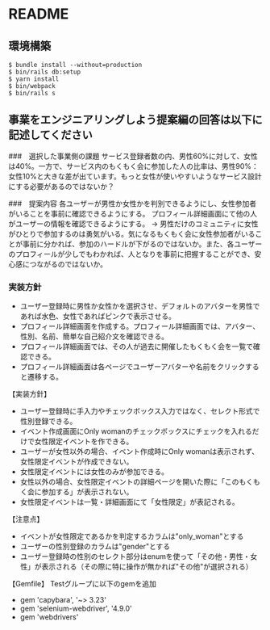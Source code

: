 # README

## 環境構築
```
$ bundle install --without=production
$ bin/rails db:setup
$ yarn install
$ bin/webpack
$ bin/rails s
```

## 事業をエンジニアリングしよう提案編の回答は以下に記述してください

###　選択した事業側の課題
サービス登録者数の内、男性60%に対して、女性は40%。一方で、サービス内のもくもく会に参加した人の比率は、男性90%：女性10%と大きな差が出ています。もっと女性が使いやすいようなサービス設計にする必要があるのではないか？

###　提案内容
各ユーザーが男性か女性かを判別できるようにし、女性参加者がいることを事前に確認できるようにする。
プロフィール詳細画面にて他の人がユーザーの情報を確認できるようにする。
→ 男性だけのコミュニティに女性がひとりで参加するのは勇気がいる。気になるもくもく会に女性参加者がいることが事前に分かれば、参加のハードルが下がるのではないか。また、各ユーザーのプロフィールが少しでもわかれば、人となりを事前に把握することができ、安心感につながるのではないか。

### 実装方針
- ユーザー登録時に男性か女性かを選択させ、デフォルトのアバターを男性であれば水色、女性であればピンクで表示させる。
- プロフィール詳細画面を作成する。プロフィール詳細画面では、アバター、性別、名前、簡単な自己紹介文を確認できる。
- プロフィール詳細画面では、その人が過去に開催したもくもく会を一覧で確認できる。
- プロフィール詳細画面は各ページでユーザーアバターや名前をクリックすると遷移する。

【実装方針】
- ユーザー登録時に手入力やチェックボックス入力ではなく、セレクト形式で性別登録できる。
- イベント作成画面にOnly womanのチェックボックスにチェックを入れるだけで女性限定イベントを作できる。
- ユーザーが女性以外の場合、イベント作成時にOnly womanは表示されず、女性限定イベントが作成できない。
- 女性限定イベントには女性のみが参加できる。
- 女性以外の場合、女性限定イベントの詳細ページを開いた際に「このもくもく会に参加する」が表示されない。
- 女性限定イベントは一覧・詳細画面にて「女性限定」が表記される。

【注意点】
- イベントが女性限定であるかを判定するカラムは"only_woman"とする
- ユーザーの性別登録のカラムは"gender"とする
- ユーザー登録時の性別のセレクト部分はenumを使って「その他・男性・女性」が表示される（その際に特に操作が無かれば"その他"が選択される）
    
【Gemfile】
Testグループに以下のgemを追加
- gem 'capybara', '~> 3.23'
- gem 'selenium-webdriver', '4.9.0'
- gem 'webdrivers' 